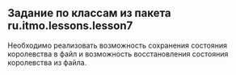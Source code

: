 ## Задание по классам из пакета ru.itmo.lessons.lesson7

Необходимо реализовать возможность сохранения состояния королевства в файл и возможность восстановления состояния
королевства из файла.
